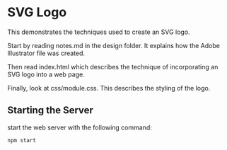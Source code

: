 # SVG Logo
This demonstrates the techniques used to create an SVG logo.

Start by reading notes.md in the design folder.
It explains how the Adobe Illustrator file was created.

Then read index.html which describes the technique of
incorporating an SVG logo into a web page.

Finally, look at css/module.css. This describes
the styling of the logo.

## Starting the Server
start the web server with the following command:
```
npm start
```

